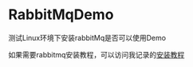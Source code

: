 # RabbitMqDemo
测试Linux环境下安装rabbitMq是否可以使用Demo

如果需要rabbitmq安装教程，可以访问我记录的[安装教程](http://wanwenxiu.com/2017/05/12/VMware+CentOs+Jdk/)


